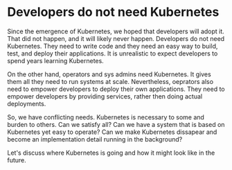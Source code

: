 # Developers do not need Kubernetes

Since the emergence of Kubernetes, we hoped that developers will adopt it. That did not happen, and it will likely never happen. Developers do not need Kubernetes. They need to write code and they need an easy way to build, test, and deploy their applications. It is unrealistic to expect developers to spend years learning Kubernetes.

On the other hand, operators and sys admins need Kubernetes. It gives them all they need to run systems at scale. Nevertheless, oeprators also need to empower developers to deploy their own applications. They need to empower developers by providing services, rather then doing actual deployments.

So, we have conflicting needs. Kubernetes is necessary to some and burden to others. Can we satisfy all? Can we have a system that is based on Kubernetes yet easy to operate? Can we make Kubernetes dissapear and become an implementation detail running in the background?

Let's discuss where Kubernetes is going and how it might look like in the future.